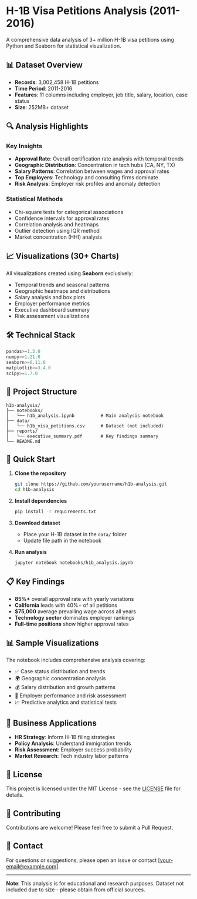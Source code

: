 # H-1B Visa Petitions Analysis (2011-2016)

A comprehensive data analysis of 3+ million H-1B visa petitions using Python and Seaborn for statistical visualization.

## 📊 Dataset Overview

- **Records**: 3,002,458 H-1B petitions
- **Time Period**: 2011-2016
- **Features**: 11 columns including employer, job title, salary, location, case status
- **Size**: 252MB+ dataset

## 🔍 Analysis Highlights

### Key Insights
- **Approval Rate**: Overall certification rate analysis with temporal trends
- **Geographic Distribution**: Concentration in tech hubs (CA, NY, TX)
- **Salary Patterns**: Correlation between wages and approval rates
- **Top Employers**: Technology and consulting firms dominate
- **Risk Analysis**: Employer risk profiles and anomaly detection

### Statistical Methods
- Chi-square tests for categorical associations
- Confidence intervals for approval rates
- Correlation analysis and heatmaps
- Outlier detection using IQR method
- Market concentration (HHI) analysis

## 📈 Visualizations (30+ Charts)

All visualizations created using **Seaborn** exclusively:
- Temporal trends and seasonal patterns
- Geographic heatmaps and distributions
- Salary analysis and box plots
- Employer performance metrics
- Executive dashboard summary
- Risk assessment visualizations

## 🛠️ Technical Stack

```python
pandas>=1.3.0
numpy>=1.21.0
seaborn>=0.11.0
matplotlib>=3.4.0
scipy>=1.7.0
```

## 📁 Project Structure

```
h1b-analysis/
├── notebooks/
│   └── h1b_analysis.ipynb          # Main analysis notebook
├── data/
│   └── h1b_visa_petitions.csv      # Dataset (not included)
├── reports/
│   └── executive_summary.pdf       # Key findings summary
└── README.md
```

## 🚀 Quick Start

1. **Clone the repository**
   ```bash
   git clone https://github.com/yourusername/h1b-analysis.git
   cd h1b-analysis
   ```

2. **Install dependencies**
   ```bash
   pip install -r requirements.txt
   ```

3. **Download dataset**
   - Place your H-1B dataset in the `data/` folder
   - Update file path in the notebook

4. **Run analysis**
   ```bash
   jupyter notebook notebooks/h1b_analysis.ipynb
   ```

## 📋 Key Findings

- **85%+** overall approval rate with yearly variations
- **California** leads with 40%+ of all petitions
- **$75,000** average prevailing wage across all years
- **Technology sector** dominates employer rankings
- **Full-time positions** show higher approval rates

## 📊 Sample Visualizations

The notebook includes comprehensive analysis covering:
- ✅ Case status distribution and trends
- 🌍 Geographic concentration analysis
- 💰 Salary distribution and growth patterns
- 🏢 Employer performance and risk assessment
- 📈 Predictive analytics and statistical tests

## 🎯 Business Applications

- **HR Strategy**: Inform H-1B filing strategies
- **Policy Analysis**: Understand immigration trends
- **Risk Assessment**: Employer success probability
- **Market Research**: Tech industry labor patterns

## 📜 License

This project is licensed under the MIT License - see the [LICENSE](LICENSE) file for details.

## 🤝 Contributing

Contributions are welcome! Please feel free to submit a Pull Request.

## 📧 Contact

For questions or suggestions, please open an issue or contact [your-email@example.com].

---

**Note**: This analysis is for educational and research purposes. Dataset not included due to size - please obtain from official sources.
